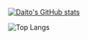[![Daito's GitHub stats](https://github-readme-stats.vercel.app/api?username=kimagure-ningen&theme=tokyonight&show_icons=true&rank_icon=github)](https://github.com/anuraghazra/github-readme-stats)

![Top Langs](https://github-readme-stats.vercel.app/api/top-langs/?username=kimagure-ningen&layout=compact)
